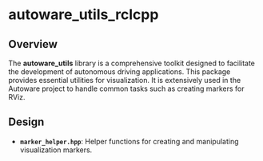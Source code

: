 # autoware_utils_rclcpp

## Overview

The **autoware_utils** library is a comprehensive toolkit designed to facilitate the development of autonomous driving applications.
This package provides essential utilities for visualization.
It is extensively used in the Autoware project to handle common tasks such as creating markers for RViz.

## Design

- **`marker_helper.hpp`**: Helper functions for creating and manipulating visualization markers.
